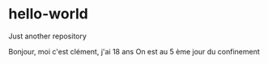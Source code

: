 # hello-world
Just another repository

Bonjour, moi c'est clément, j'ai 18 ans
On est au 5 ème jour du confinement 
